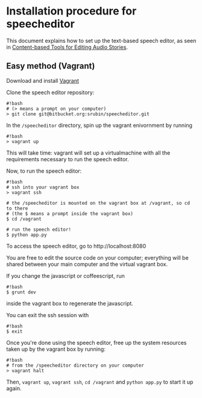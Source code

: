 # Installation procedure for speecheditor

This document explains how to set up the text-based speech editor, as seen in [Content-based Tools for Editing Audio Stories](http://vis.berkeley.edu/papers/audiostories).

## Easy method (Vagrant)

Download and install [Vagrant](https://www.vagrantup.com/downloads.html)

Clone the speech editor repository:

```
#!bash
# (> means a prompt on your computer)
> git clone git@bitbucket.org:srubin/speecheditor.git
```

In the `/speecheditor` directory, spin up the vagrant enivornment by running

```
#!bash
> vagrant up
```

This will take time: vagrant will set up a virtualmachine with all the requirements necessary to run the speech editor.

Now, to run the speech editor:

```
#!bash
# ssh into your vagrant box
> vagrant ssh

# the /speecheditor is mounted on the vagrant box at /vagrant, so cd to there
# (the $ means a prompt inside the vagrant box)
$ cd /vagrant

# run the speech editor!
$ python app.py
```

To access the speech editor, go to http://localhost:8080

You are free to edit the source code on your computer; everything will
be shared between your main computer and the virtual vagrant box.

If you change the javascript or coffeescript, run

```
#!bash
$ grunt dev
```
inside the vagrant box to regenerate the javascript.

You can exit the ssh session with

```
#!bash
$ exit
```

Once you're done using the speech editor, free up the system resources taken up by the vagrant box by running:

```
#!bash
# from the /speecheditor directory on your computer
> vagrant halt
```

Then, `vagrant up`, `vagrant ssh`, `cd /vagrant` and `python app.py` to start it up again.